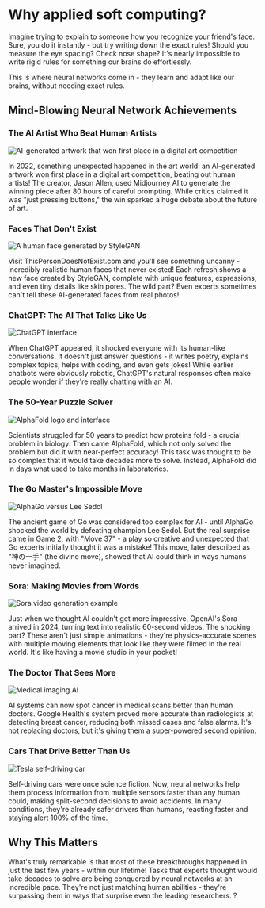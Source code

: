 # Why applied soft computing?

Imagine trying to explain to someone how you recognize your friend's face. Sure, you do it instantly - but try writing down the exact rules! Should you measure the eye spacing? Check nose shape? It's nearly impossible to write rigid rules for something our brains do effortlessly.

This is where neural networks come in - they learn and adapt like our brains, without needing exact rules.

## Mind-Blowing Neural Network Achievements

### The AI Artist Who Beat Human Artists

![AI-generated artwork that won first place in a digital art competition](https://dynaimage.cdn.cnn.com/cnn/c_fill,g_auto,w_1200,h_675,ar_16:9/https%3A%2F%2Fcdn.cnn.com%2Fcnnnext%2Fdam%2Fassets%2F220902164101-01-thtre-dopra-spatial-ai-generated-art.jpg)

In 2022, something unexpected happened in the art world: an AI-generated artwork won first place in a digital art competition, beating out human artists! The creator, Jason Allen, used Midjourney AI to generate the winning piece after 80 hours of careful prompting. While critics claimed it was "just pressing buttons," the win sparked a huge debate about the future of art.

### Faces That Don't Exist

![A human face generated by StyleGAN](https://i.gzn.jp/img/2019/02/17/this-person-does-not-exist/00.jpg)

Visit ThisPersonDoesNotExist.com and you'll see something uncanny - incredibly realistic human faces that never existed! Each refresh shows a new face created by StyleGAN, complete with unique features, expressions, and even tiny details like skin pores. The wild part? Even experts sometimes can't tell these AI-generated faces from real photos!

### ChatGPT: The AI That Talks Like Us

![ChatGPT interface](https://media4.giphy.com/media/0lGd2OXXHe4tFhb7Wh/200w.gif?cid=6c09b9529cv8dqb9z5sunzgl9y907w53z0d5bnisg90db85i&ep=v1_gifs_search&rid=200w.gif&ct=g)

When ChatGPT appeared, it shocked everyone with its human-like conversations. It doesn't just answer questions - it writes poetry, explains complex topics, helps with coding, and even gets jokes! While earlier chatbots were obviously robotic, ChatGPT's natural responses often make people wonder if they're really chatting with an AI.

### The 50-Year Puzzle Solver

![AlphaFold logo and interface](https://cdn.prod.website-files.com/64934a44d8e5c1c0ad207f62/654d623563b7ee9877fc86b1_Tool%20logos.png)

Scientists struggled for 50 years to predict how proteins fold - a crucial problem in biology. Then came AlphaFold, which not only solved the problem but did it with near-perfect accuracy! This task was thought to be so complex that it would take decades more to solve. Instead, AlphaFold did in days what used to take months in laboratories.

### The Go Master's Impossible Move

![AlphaGo versus Lee Sedol](https://i.guim.co.uk/img/media/6e698b71e16ecdeb5aca1d040b9c819a069f8065/469_955_2908_1744/master/2908.jpg?width=700&quality=85&auto=format&fit=max&s=29285b458f410ec9debcaf061b68e9f1)

The ancient game of Go was considered too complex for AI - until AlphaGo shocked the world by defeating champion Lee Sedol. But the real surprise came in Game 2, with "Move 37" - a play so creative and unexpected that Go experts initially thought it was a mistake! This move, later described as "神の一手" (the divine move), showed that AI could think in ways humans never imagined.

### Sora: Making Movies from Words

![Sora video generation example](https://cdn.mos.cms.futurecdn.net/wZvgUjoXojFGK7AJvMq6T7-320-80.gif)

Just when we thought AI couldn't get more impressive, OpenAI's Sora arrived in 2024, turning text into realistic 60-second videos. The shocking part? These aren't just simple animations - they're physics-accurate scenes with multiple moving elements that look like they were filmed in the real world. It's like having a movie studio in your pocket!

### The Doctor That Sees More

![Medical imaging AI](https://static.independent.co.uk/s3fs-public/thumbnails/image/2018/12/04/00/cancer-screening.jpg)

AI systems can now spot cancer in medical scans better than human doctors. Google Health's system proved more accurate than radiologists at detecting breast cancer, reducing both missed cases and false alarms. It's not replacing doctors, but it's giving them a super-powered second opinion.

### Cars That Drive Better Than Us

![Tesla self-driving car](https://bernardmarr.com/wp-content/uploads/2021/07/How-Tesla-Is-Using-Artificial-Intelligence-to-Create-The-Autonomous-Cars-Of-The-Future.jpg)

Self-driving cars were once science fiction. Now, neural networks help them process information from multiple sensors faster than any human could, making split-second decisions to avoid accidents. In many conditions, they're already safer drivers than humans, reacting faster and staying alert 100% of the time.

## Why This Matters

What's truly remarkable is that most of these breakthroughs happened in just the last few years - within our lifetime! Tasks that experts thought would take decades to solve are being conquered by neural networks at an incredible pace. They're not just matching human abilities - they're surpassing them in ways that surprise even the leading researchers. ?